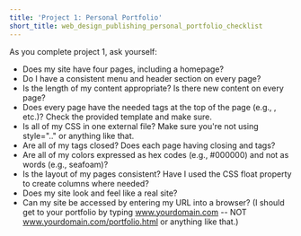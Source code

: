 ```yaml
---
title: 'Project 1: Personal Portfolio'
short_title: web_design_publishing_personal_portfolio_checklist
---
```


As you complete project 1, ask yourself:

- Does my site have four pages, including a homepage?
- Do I have a consistent menu and header section on every page?
- Is the length of my content appropriate? Is there new content on every page?
- Does every page have the needed tags at the top of the page (e.g., <head>, etc.)? Check the provided template and make sure.
- Is all of my CSS in one external file? Make sure you're not using style=".." or anything like that.
- Are all of my tags closed? Does each page having closing </body> and </html> tags?
- Are all of my colors expressed as hex codes (e.g., #000000) and not as words (e.g., seafoam)?
- Is the layout of my pages consistent? Have I used the CSS float property to create columns where needed?
- Does my site look and feel like a real site?
- Can my site be accessed by entering my URL into a browser? (I should get to your portfolio by typing www.yourdomain.com -- NOT www.yourdomain.com/portfolio.html or anything like that.)
